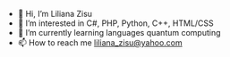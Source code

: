 - 👋 Hi, I’m Liliana Zisu
- 👀 I’m interested in C#, PHP, Python, C++, HTML/CSS
- 🌱 I’m currently learning languages quantum computing
- 📫 How to reach me liliana_zisu@yahoo.com

<!---
lilianazisu/lilianazisu is a ✨ special ✨ repository because its `README.md` (this file) appears on your GitHub profile.
You can click the Preview link to take a look at your changes.
--->
